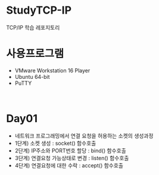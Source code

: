 # StudyTCP-IP
TCP/IP 학습 레포지토리

# 사용프로그램
- VMware Workstation 16 Player
- Ubuntu 64-bit
- PuTTY

<br>

# Day01
- 네트워크 프로그래밍에서 연결 요청을 허용하는 소켓의 생성과정
- 1단계) 소켓 생성 : socket() 함수호출
- 2단계) IP주소와 PORT번호 할당 : bind() 함수호출
- 3단계) 연결요청 가능상태로 변경 : listen() 함수호출
- 4단계) 연결요청에 대한 수락 : accept() 함수호출

